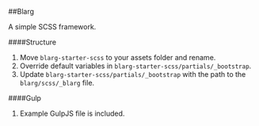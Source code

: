 ##Blarg

A simple SCSS framework.

####Structure

1. Move `blarg-starter-scss` to your assets folder and rename.
2. Override default variables in `blarg-starter-scss/partials/_bootstrap`.
3. Update `blarg-starter-scss/partials/_bootstrap` with the path to the `blarg/scss/_blarg` file.


####Gulp
1. Example GulpJS file is included.